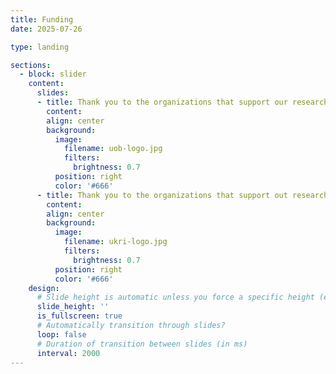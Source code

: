 ```yaml
---
title: Funding
date: 2025-07-26

type: landing

sections:
  - block: slider
    content:
      slides:
      - title: Thank you to the organizations that support our research.
        content: 
        align: center
        background:
          image:
            filename: uob-logo.jpg
            filters:
              brightness: 0.7
          position: right
          color: '#666'
      - title: Thank you to the organizations that support out research. 
        content: 
        align: center
        background:
          image:
            filename: ukri-logo.jpg
            filters:
              brightness: 0.7
          position: right
          color: '#666'
    design:
      # Slide height is automatic unless you force a specific height (e.g. '400px')
      slide_height: ''
      is_fullscreen: true
      # Automatically transition through slides?
      loop: false
      # Duration of transition between slides (in ms)
      interval: 2000
---
```

